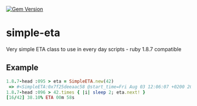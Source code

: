 [![Gem Version](https://badge.fury.io/rb/simple_eta.svg)](https://badge.fury.io/rb/simple_eta)

# simple-eta
Very simple ETA class to use in every day scripts - ruby 1.8.7 compatible

## Example

```ruby
1.8.7-head :095 > eta = SimpleETA.new(42)
 => #<SimpleETA:0x7f25deeaac58 @start_time=Fri Aug 03 12:06:07 +0200 2018, @format="\r[%2$d/%1$d] %3$.2f%% ETA %5$s", @total=42> 
1.8.7-head :096 > 42.times { |i| sleep 2; eta.next! }
[16/42] 38.10% ETA 00m 58s
```
